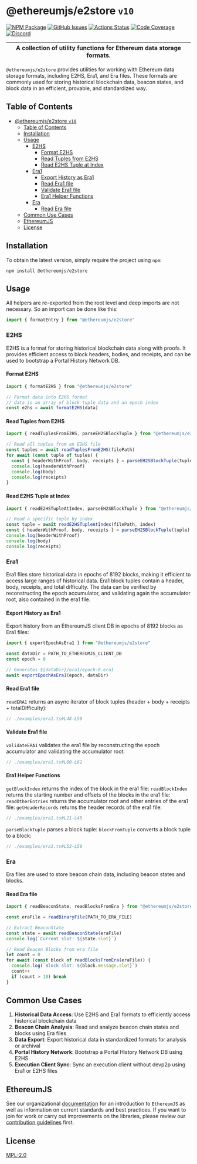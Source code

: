 # @ethereumjs/e2store `v10`

[![NPM Package][e2store-npm-badge]][e2store-npm-link]
[![GitHub Issues][e2store-issues-badge]][e2store-issues-link]
[![Actions Status][e2store-actions-badge]][e2store-actions-link]
[![Code Coverage][e2store-coverage-badge]][e2store-coverage-link]
[![Discord][discord-badge]][discord-link]

| A collection of utility functions for Ethereum data storage formats. |
| ------------------------------------------------------------------- |

`@ethereumjs/e2store` provides utilities for working with Ethereum data storage formats, including E2HS, Era1, and Era files. These formats are commonly used for storing historical blockchain data, beacon states, and block data in an efficient, provable, and standardized way.

## Table of Contents

- [@ethereumjs/e2store `v10`](#ethereumjse2store-v10)
  - [Table of Contents](#table-of-contents)
  - [Installation](#installation)
  - [Usage](#usage)
    - [E2HS](#e2hs)
      - [Format E2HS](#format-e2hs)
      - [Read Tuples from E2HS](#read-tuples-from-e2hs)
      - [Read E2HS Tuple at Index](#read-e2hs-tuple-at-index)
    - [Era1](#era1)
      - [Export History as Era1](#export-history-as-era1)
      - [Read Era1 file](#read-era1-file)
      - [Validate Era1 file](#validate-era1-file)
      - [Era1 Helper Functions](#era1-helper-functions)
    - [Era](#era)
      - [Read Era file](#read-era-file)
  - [Common Use Cases](#common-use-cases)
  - [EthereumJS](#ethereumjs)
  - [License](#license)

## Installation

To obtain the latest version, simply require the project using `npm`:

```shell
npm install @ethereumjs/e2store
```

## Usage

All helpers are re-exported from the root level and deep imports are not necessary. So an import can be done like this:

```ts
import { formatEntry } from "@ethereumjs/e2store"
```

### E2HS

E2HS is a format for storing historical blockchain data along with proofs. It provides efficient access to block headers, bodies, and receipts, and can be used to bootstrap a Portal History Network DB.

#### Format E2HS

```ts
import { formatE2HS } from "@ethereumjs/e2store"

// Format data into E2HS format
// data is an array of block tuple data and an epoch index
const e2hs = await formatE2HS(data)
```

#### Read Tuples from E2HS

```ts
import { readTuplesFromE2HS, parseEH2SBlockTuple } from "@ethereumjs/e2store"

// Read all tuples from an E2HS file
const tuples = await readTuplesFromE2HS(filePath)
for await (const tuple of tuples) {
  const { headerWithProof, body, receipts } = parseEH2SBlockTuple(tuple)
  console.log(headerWithProof)
  console.log(body)
  console.log(receipts)
}
```

#### Read E2HS Tuple at Index

```ts
import { readE2HSTupleAtIndex, parseEH2SBlockTuple } from "@ethereumjs/e2store"

// Read a specific tuple by index
const tuple = await readE2HSTupleAtIndex(filePath, index)
const { headerWithProof, body, receipts } = parseEH2SBlockTuple(tuple)
console.log(headerWithProof)
console.log(body)
console.log(receipts)
```

### Era1

Era1 files store historical data in epochs of 8192 blocks, making it efficient to access large ranges of historical data.  Era1 block tuples contain a header, body, receipts, and total difficulty.  The data can be verified by reconstructing the epoch accumulator, and validating again the accumulator root, also contained in the era1 file.

#### Export History as Era1

Export history from an EthereumJS client DB in epochs of 8192 blocks as Era1 files:

```ts
import { exportEpochAsEra1 } from "@ethereumjs/e2store"

const dataDir = PATH_TO_ETHEREUMJS_CLIENT_DB
const epoch = 0

// Generates ${dataDir}/era1/epoch-0.era1
await exportEpochAsEra1(epoch, dataDir)
```

#### Read Era1 file

`readERA1` returns an async iterator of block tuples (header + body + receipts + totalDifficulty):

```ts
// ./examples/era1.ts#L48-L50
```

#### Validate Era1 file

`validateERA1` validates the era1 file by reconstructing the epoch accumulator and validating the accumulator root:

```ts
// ./examples/era1.ts#L60-L61
```

#### Era1 Helper Functions

`getBlockIndex` returns the index of the block in the era1 file:
`readBlockIndex` returns the starting number and offsets of the blocks in the era1 file:
`readOtherEntries` returns the accumulator root and other entries of the era1 file:
`getHeaderRecords` returns the header records of the era1 file:

```ts
// ./examples/era1.ts#L21-L45
```

`parseBlockTuple` parses a block tuple:
`blockFromTuple` converts a block tuple to a block:

```ts
// ./examples/era1.ts#L53-L58
```


### Era

Era files are used to store beacon chain data, including beacon states and blocks.

#### Read Era file

```ts
import { readBeaconState, readBlocksFromEra } from "@ethereumjs/e2store"

const eraFile = readBinaryFile(PATH_TO_ERA_FILE)

// Extract BeaconState
const state = await readBeaconState(eraFile)
console.log(`Current slot: ${state.slot}`)

// Read Beacon Blocks from era file
let count = 0
for await (const block of readBlocksFromEra(eraFile)) {
  console.log(`Block slot: ${block.message.slot}`)
  count++
  if (count > 10) break
}
```

## Common Use Cases

1. **Historical Data Access**: Use E2HS and Era1 formats to efficiently access historical blockchain data
2. **Beacon Chain Analysis**: Read and analyze beacon chain states and blocks using Era files
3. **Data Export**: Export historical data in standardized formats for analysis or archival
4. **Portal History Network**: Bootstrap a Portal History Network DB using E2HS
5. **Execution Client Sync**: Sync an execution client without devp2p using Era1 or E2HS files

## EthereumJS

See our organizational [documentation](https://ethereumjs.readthedocs.io) for an introduction to `EthereumJS` as well as information on current standards and best practices. If you want to join for work or carry out improvements on the libraries, please review our [contribution guidelines](https://ethereumjs.readthedocs.io/en/latest/contributing.html) first.

## License

[MPL-2.0](<https://tldrlegal.com/license/mozilla-public-license-2.0-(mpl-2)>)

[e2store-npm-badge]: https://img.shields.io/npm/v/@ethereumjs/e2store.svg
[e2store-npm-link]: https://www.npmjs.org/package/@ethereumjs/e2store
[e2store-issues-badge]: https://img.shields.io/github/issues/ethereumjs/ethereumjs-monorepo/package:%20e2store?label=issues
[e2store-issues-link]: https://github.com/ethereumjs/ethereumjs-monorepo/issues?q=is%3Aopen+is%3Aissue+label%3A"package%3A+e2store"
[e2store-actions-badge]: https://github.com/ethereumjs/ethereumjs-monorepo/workflows/E2Store/badge.svg
[e2store-actions-link]: https://github.com/ethereumjs/ethereumjs-monorepo/actions?query=workflow%3A%22E2Store%22
[e2store-coverage-badge]: https://codecov.io/gh/ethereumjs/ethereumjs-monorepo/branch/master/graph/badge.svg?flag=e2store
[e2store-coverage-link]: https://codecov.io/gh/ethereumjs/ethereumjs-monorepo/tree/master/packages/e2store
[discord-badge]: https://img.shields.io/static/v1?logo=discord&label=discord&message=Join&color=blue
[discord-link]: https://discord.gg/TNwARpR
